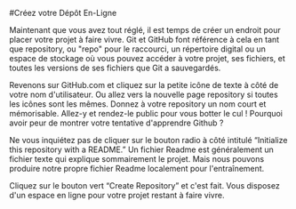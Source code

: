 #Créez votre Dépôt En-Ligne

Maintenant que vous avez tout réglé, il est temps de créer un endroit pour placer votre projet à faire vivre. Git et GitHub font référence à cela en tant que repository, ou "repo" pour le raccourci, un répertoire digital ou un espace de stockage où vous pouvez accéder à votre projet, ses fichiers, et toutes les versions de ses fichiers que Git a sauvegardés. 

Revenons sur GitHub.com et cliquez sur la petite icône de texte à côté de votre nom d'utilisateur. Ou allez vers la nouvelle page repository si toutes les icônes sont les mêmes. Donnez à votre repository un nom court et mémorisable. Allez-y et rendez-le public pour vous botter le cul ! Pourquoi avoir peur de montrer votre tentative d'apprendre Github ?

Ne vous inquiétez pas de cliquer sur le bouton radio à côté intitulé “Initialize this repository with a README.” Un fichier Readme est généralement un fichier texte qui explique sommairement le projet. Mais nous pouvons produire notre propre fichier Readme localement pour l'entraînement.

Cliquez sur le bouton vert “Create Repository” et c'est fait. Vous disposez d'un espace en ligne pour votre projet restant à faire vivre.

